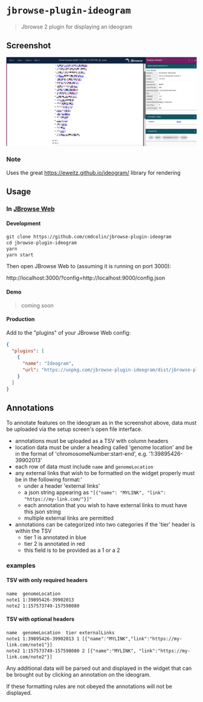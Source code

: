 # `jbrowse-plugin-ideogram`

> Jbrowse 2 plugin for displaying an ideogram

## Screenshot

![](./img/1.png)

### Note

Uses the great https://eweitz.github.io/ideogram/ library for rendering

## Usage

### In [JBrowse Web](https://jbrowse.org/jb2/docs/quickstart_web)

#### Development

```
git clone https://github.com/cmdcolin/jbrowse-plugin-ideogram
cd jbrowse-plugin-ideogram
yarn
yarn start
```

Then open JBrowse Web to (assuming it is running on port 3000):

http://localhost:3000/?config=http://localhost:9000/config.json

#### Demo

> coming soon

#### Production

Add to the "plugins" of your JBrowse Web config:

```json
{
  "plugins": [
    {
      "name": "Ideogram",
      "url": "https://unpkg.com/jbrowse-plugin-ideogram/dist/jbrowse-plugin-ideogram.umd.production.min.js"
    }
  ]
}
```

## Annotations

To annotate features on the ideogram as in the screenshot above, data must be uploaded via the setup screen's open file interface.

- annotations must be uploaded as a TSV with column headers
- location data must be under a heading called 'genome location' and be in the format of 'chromosomeNumber:start-end', e.g. '1:39895426-39902013'
- each row of data must include `name` and `genomeLocation`
- any external links that wish to be formatted on the widget properly must be in the following format:'
  - under a header 'external links'
  - a json string appearing as `"[{"name": "MYLINK", "link": "https://my-link.com/"}]"`
  - each annotation that you wish to have external links to must have this json string
  - multiple external links are permitted
- annotations can be categorized into two categories if the 'tier' header is within the TSV
  - tier 1 is annotated in blue
  - tier 2 is annotated in red
  - this field is to be provided as a 1 or a 2

### examples

#### TSV with only required headers

```tsv
name  genomeLocation
note1 1:39895426-39902013
note2 1:157573749-157598080
```

#### TSV with optional headers

```tsv
name  genomeLocation  tier externalLinks
note1 1:39895426-39902013 1 [{"name":"MYLINK","link":"https://my-link.com/note1"}]
note2 1:157573749-157598080 2 [{"name":"MYLINK", "link":"https://my-link.com/note2"}]
```

Any additional data will be parsed out and displayed in the widget that can be brought out by clicking an annotation on the ideogram.

If these formatting rules are not obeyed the annotations will not be displayed.
